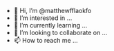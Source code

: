 - 👋 Hi, I’m @matthewfflaokfo
- 👀 I’m interested in ...
- 🌱 I’m currently learning ...
- 💞️ I’m looking to collaborate on ...
- 📫 How to reach me ...

<!---
matthewfflaokfo/matthewfflaokfo is a ✨ special ✨ repository because its `README.md` (this file) appears on your GitHub profile.
You can click the Preview link to take a look at your changes.
--->
